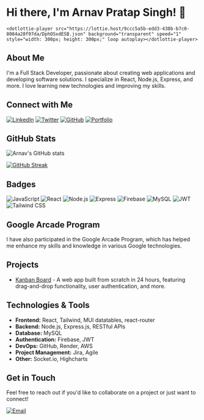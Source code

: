 # Hi there, I'm Arnav Pratap Singh! 👋

<script src="https://unpkg.com/@dotlottie/player-component@latest/dist/dotlottie-player.mjs" type="module"></script> 

    <dotlottie-player src="https://lottie.host/9ccc5a5b-edd3-438b-b7c0-8084a28f97da/DphOSxdESB.json" background="transparent" speed="1" style="width: 300px; height: 300px;" loop autoplay></dotlottie-player>

## About Me

I'm a Full Stack Developer, passionate about creating web applications and developing software solutions. I specialize in React, Node.js, Express, and more. I love learning new technologies and improving my skills.

## Connect with Me

[![LinkedIn](https://img.shields.io/badge/LinkedIn-0077B5?style=for-the-badge&logo=linkedin&logoColor=white)](https://www.linkedin.com/in/arnavpratapsingh)
[![Twitter](https://img.shields.io/badge/Twitter-1DA1F2?style=for-the-badge&logo=twitter&logoColor=white)](https://twitter.com/arnav7777)
[![GitHub](https://img.shields.io/badge/GitHub-181717?style=for-the-badge&logo=github&logoColor=white)](https://github.com/arnav7777)
[![Portfolio](https://img.shields.io/badge/Portfolio-000000?style=for-the-badge&logo=portfolio&logoColor=white)](https://arnav7777.github.io/arnavpratapsingh-portfolio/)

## GitHub Stats

![Arnav's GitHub stats](https://github-readme-stats.vercel.app/api?username=arnav7777&show_icons=true&theme=radical)

[![GitHub Streak](https://streak-stats.demolab.com/?user=arnav7777&theme=radical)](https://git.io/streak-stats)

## Badges

![JavaScript](https://img.shields.io/badge/JavaScript-323330?style=for-the-badge&logo=javascript&logoColor=F7DF1E)
![React](https://img.shields.io/badge/React-20232A?style=for-the-badge&logo=react&logoColor=61DAFB)
![Node.js](https://img.shields.io/badge/Node.js-339933?style=for-the-badge&logo=nodedotjs&logoColor=white)
![Express](https://img.shields.io/badge/Express.js-404D59?style=for-the-badge)
![Firebase](https://img.shields.io/badge/Firebase-FFCA28?style=for-the-badge&logo=firebase&logoColor=black)
![MySQL](https://img.shields.io/badge/MySQL-4479A1?style=for-the-badge&logo=mysql&logoColor=white)
![JWT](https://img.shields.io/badge/JWT-000000?style=for-the-badge&logo=jsonwebtokens&logoColor=white)
![Tailwind CSS](https://img.shields.io/badge/Tailwind_CSS-38B2AC?style=for-the-badge&logo=tailwind-css&logoColor=white)

## Google Arcade Program

I have also participated in the Google Arcade Program, which has helped me enhance my skills and knowledge in various Google technologies.

## Projects

- [Kanban Board](https://github.com/arnav7777/kanban-board) - A web app built from scratch in 24 hours, featuring drag-and-drop functionality, user authentication, and more.

## Technologies & Tools

- **Frontend:** React, Tailwind, MUI datatables, react-router
- **Backend:** Node.js, Express.js, RESTful APIs
- **Database:** MySQL
- **Authentication:** Firebase, JWT
- **DevOps:** GitHub, Render, AWS
- **Project Management:** Jira, Agile
- **Other:** Socket.io, Highcharts

## Get in Touch

Feel free to reach out if you'd like to collaborate on a project or just want to connect!

[![Email](https://img.shields.io/badge/Email-D14836?style=for-the-badge&logo=gmail&logoColor=white)](mailto:your.email@example.com)
